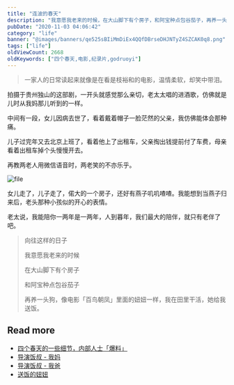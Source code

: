 ```yaml
---
title: "连波的春天"
description: "我意愿我老来的时候，在大山脚下有个房子，和阿宝种点包谷茄子，再养一头狗，像电影「百鸟朝凤」里面的妞妞一样，我在田里干活，她给我送饭。"
pubDate: "2020-11-03 04:06:42"
category: "life"
banner: "@images/banners/qe525sBIiMmDiEx4QQfDBrseDHJNTyZ4SZCAK0q8.png"
tags: ["life"]
oldViewCount: 2668
oldKeywords: ["四个春天,电影,纪录片,godruoyi"]
---
```


> 一家人的日常读起来就像是在看是枝裕和的电影，温情柔软，却笑中带泪。

拍摄于贵州独山的这部剧，一开头就感觉那么亲切，老太太唱的进酒歌，仿佛就是儿时从我妈那儿听到的一样。

中间有一段，女儿因病去世了，看着戴着帽子一脸茫然的父亲，我仿佛能体会那种痛。

儿子过完年又去北京上班了，看着他上了出租车，父亲掏出钱提前付了车费，母亲看着出租车掉个头慢慢开去。

再教两老人用微信语音时，两老笑的不亦乐乎。

![file](https://images.godruoyi.com/posts/202011/03/UnJtSqpoVUf6PmPWPiaL98Vw2O98M3Zbe07BjHyA.jpeg)

女儿走了，儿子走了，偌大的一个房子，还好有燕子叽叽喳喳。我能想到当燕子归来后，老头那种小孩似的开心的表情。

老太说，我能陪你一两年是一两年，人到暮年，我们最大的陪伴，就只有老伴了吧。

> 向往这样的日子
> 
> 我意愿我老来的时候
> 
> 在大山脚下有个房子
> 
> 和阿宝种点包谷茄子
> 
> 再养一头狗，像电影「百鸟朝凤」里面的妞妞一样，我在田里干活，她给我送饭。

## Read more

* [四个春天的一些细节，内部人士「爆料」](https://movie.douban.com/review/9896481/)
* [导演饭叔 - 我妈](https://www.douban.com/note/242582123/)
* [导演饭叔 - 我爸](https://www.douban.com/note/265025263/)
* [送饭的妞妞](https://www.bilibili.com/s/video/BV1Zx411u7ei)
